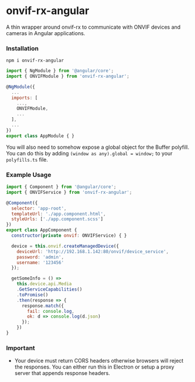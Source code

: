 # onvif-rx-angular
A thin wrapper around onvif-rx to communicate with ONVIF devices and cameras in Angular applications.

### Installation

`npm i onvif-rx-angular`

```js
import { NgModule } from '@angular/core';
import { ONVIFModule } from 'onvif-rx-angular';

@NgModule({
  ...
  imports: [
    ...,
    ONVIFModule,
    ...
  ],
  ...
})
export class AppModule { }
```

You will also need to somehow expose a global object for the Buffer polyfill. You can do this by adding
`(window as any).global = window;` to your `polyfills.ts` file.


### Example Usage

```js
import { Component } from '@angular/core';
import { ONVIFService } from 'onvif-rx-angular';

@Component({
  selector: 'app-root',
  templateUrl: './app.component.html',
  styleUrls: ['./app.component.scss']
})
export class AppComponent {
  constructor(private onvif: ONVIFService) { }

  device = this.onvif.createManagedDevice({
    deviceUrl: 'http://192.168.1.142:80/onvif/device_service',
    password: 'admin',
    username: '123456'
  });

  getSomeInfo = () => 
    this.device.api.Media
    .GetServiceCapabilities()
    .toPromise()
    .then(response => {
      response.match({
        fail: console.log,
        ok: d => console.log(d.json)
      });
    })
}
```

### Important
- Your device must return CORS headers otherwise browsers will reject the responses. You can either run this in Electron or setup a proxy server that appends response headers.